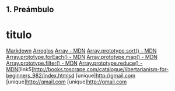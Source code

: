 ## 1. Preámbulo
# titulo 

[Markdown](https://es.wikipedia.org/wiki/Markdown)
[Arreglos](https://curriculum.laboratoria.la/es/topics/javascript/04-arrays)
[Array - MDN](https://developer.mozilla.org/es/docs/Web/JavaScript/Reference/Global_Objects/Array/)
[Array.prototype.sort() - MDN](https://developer.mozilla.org/es/docs/Web/JavaScript/Reference/Global_Objects/Array/sort)
[Array.prototype.forEach() - MDN](https://developer.mozilla.org/es/docs/Web/JavaScript/Reference/Global_Objects/Array/forEach)
[Array.prototype.map() - MDN](https://developer.mozilla.org/es/docs/Web/JavaScript/Reference/Global_Objects/Array/map)
[Array.prototype.filter() - MDN](https://developer.mozilla.org/es/docs/Web/JavaScript/Reference/Global_Objects/Array/filter)
[Array.prototype.reduce() - MDN](https://developer.mozilla.org/es/docs/Web/JavaScript/Reference/Global_Objects/Array/Reduce)[link5]http://books.toscrape.com/catalogue/libertarianism-for-beginners_982/index.htmlsd
[unique]http://gmail.com
[unique]http://gmail.com
[unique]http://gmail.com